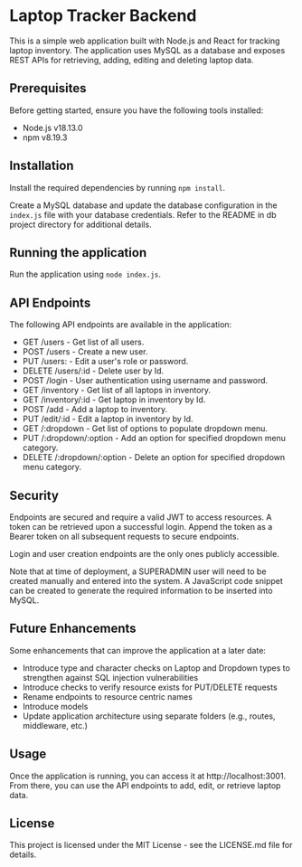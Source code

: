 # Laptop Tracker Backend
This is a simple web application built with Node.js and React for tracking laptop inventory. The application uses MySQL as a database and exposes REST APIs for retrieving, adding, editing and deleting laptop data.

## Prerequisites
Before getting started, ensure you have the following tools installed:

- Node.js v18.13.0
- npm v8.19.3

## Installation
Install the required dependencies by running `npm install`.

Create a MySQL database and update the database configuration in the `index.js` file with your database credentials.
Refer to the README in db project directory for additional details. 

## Running the application
Run the application using `node index.js`.

## API Endpoints
The following API endpoints are available in the application:

- GET /users - Get list of all users.
- POST /users - Create a new user.
- PUT /users: - Edit a user's role or password.
- DELETE /users/:id - Delete user by Id.
- POST /login - User authentication using username and password.
- GET /inventory - Get list of all laptops in inventory.
- GET /inventory/:id - Get laptop in inventory by Id.
- POST /add - Add a laptop to inventory.
- PUT /edit/:id - Edit a laptop in inventory by Id.
- GET /:dropdown - Get list of options to populate dropdown menu.
- PUT /:dropdown/:option - Add an option for specified dropdown menu category.
- DELETE /:dropdown/:option - Delete an option for specified dropdown menu category.

## Security 
Endpoints are secured and require a valid JWT to access resources. 
A token can be retrieved upon a successful login. 
Append the token as a Bearer token on all subsequent requests to secure endpoints. 

Login and user creation endpoints are the only ones publicly accessible.

Note that at time of deployment, a SUPERADMIN user will need to be created manually and entered into the system. A JavaScript code snippet can be created to generate the required information to be inserted into MySQL.

## Future Enhancements 
Some enhancements that can improve the application at a later date:
- Introduce type and character checks on Laptop and Dropdown types to strengthen against SQL injection vulnerabilities
- Introduce checks to verify resource exists for PUT/DELETE requests
- Rename endpoints to resource centric names 
- Introduce models
- Update application architecture using separate folders (e.g., routes, middleware, etc.)

## Usage
Once the application is running, you can access it at http://localhost:3001. From there, you can use the API endpoints to add, edit, or retrieve laptop data.

## License
This project is licensed under the MIT License - see the LICENSE.md file for details.